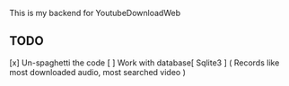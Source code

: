 This is my backend for YoutubeDownloadWeb

## TODO
[x] Un-spaghetti the code
[ ] Work with database[ Sqlite3 ] ( Records like most downloaded audio, most searched video )